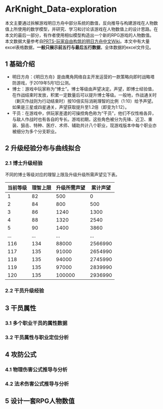 # ArKnight_Data-exploration
本文主要通过拆解游戏明日方舟中部分系统的数值，反向推导与构建游戏在人物数值上所使用的数学模型，并研究、学习和讨论该游戏在人物数值上的设计思路。在本文的最后一部分，有作者使用相似模型构造出一个新的RPG游戏的人物数值。本文数据大量参考自[PRTS-玩家自由构筑的明日方舟中文Wiki](https://prts.wiki/w/%E9%A6%96%E9%A1%B5)。本文中有大量excel表格数据，**一般只展示前五行与最后五行数据**，全体数据的excel文件见。
## 1 基础介绍
* 明日方舟：《明日方舟》是由鹰角网络自主开发运营的一款策略向即时战略塔防游戏，于2019年5月1日公测。
* 博士：游戏中玩家称为“博士”。博士等级由声望决定。声望，即博士经验值，在作战结束时发放，积累一定数量后可以提升博士等级。一般地，作战通关时（剿灭作战则为行动结束时）按10倍实际消耗理智的比例（1:10）给予声望。如果是三星或四星通关，声望获取提升至1.2倍（即变为1:12）。
* 干员：在游戏中，供玩家差遣的可操控角色称为“干员”，他们不仅性格各异，与敌人作战时也有各自的专长。游戏初期，这些角色被分为先锋、近卫、重装、狙击、特种、医疗、术师、辅助共计八个职业，现游戏版本中每个职业亦被细分为多个分支职业。

## 2 升级经验分布与曲线拟合
### 2.1 博士升级经验
不同的博士等级对应的理智上限及升级升级所需声望见下表。

| 当前等级 | 理智上限 | 升级所需声望 | 累计声望 |
|------|------|--------|------|
| 1    | 82   | 500    | 0    |
| 2    | 84   | 800    | 500  |
| 3    | 86   | 1240   | 1300 |
| 4    | 88   | 1320   | 2540 |
| 5    | 90   | 1400   | 3860 |
| ...    | ...   | ...   | ... |
| 116 | 134 | 88000  | 2566990 |
| 117 | 135 | 91000  | 2654990 |
| 118 | 135 | 94000  | 2745990 |
| 119 | 135 | 97000  | 2839990 |
| 120 | 135 | 100000 | 2936990 |



### 2.2 干员升级经验

## 3 干员属性
### 3.1 多个职业干员的属性数据
### 3.2 干员属性与职业定位分析

## 4 攻防公式
### 4.1 物理伤害公式推导与分析
### 4.2 法术伤害公式推导与分析

## 5 设计一套RPG人物数值
